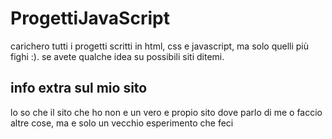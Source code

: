# ProgettiJavaScript
carichero tutti i progetti scritti in html, css e javascript, ma solo quelli più fighi :).
se avete qualche idea su possibili siti ditemi.
## info extra sul mio sito
lo so che il sito che ho non e un vero e propio sito dove parlo di me o faccio altre cose, ma e solo un vecchio esperimento che feci
